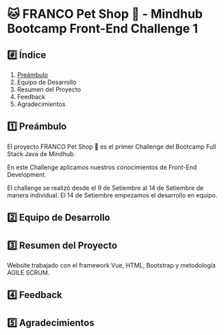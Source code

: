 # 🐱 FRANCO Pet Shop 🐶 - Mindhub Bootcamp Front-End Challenge 1

## #️⃣ Índice
1. [Preámbulo](#1️⃣-Preámbulo)
2. Equipo de Desarrollo
3. Resumen del Proyecto
4. Feedback
5. Agradecimientos

##  1️⃣ Preámbulo

El proyecto FRANCO Pet Shop 🐶 es el primer Challenge del Bootcamp Full Stack Java de Mindhub. 

En este Challenge aplicamos nuestros conocimientos de Front-End Development.

El challenge se realizó desde el 9 de Setiembre al 14 de Setiembre de manera individual. El 14 de Setiembre empezamos el desarrollo en equipo.

## 2️⃣ Equipo de Desarrollo



## 3️⃣ Resumen del Proyecto

Website trabajado con el framework Vue, HTML, Bootstrap y metodología AGILE SCRUM.

## 4️⃣ Feedback

## 5️⃣ Agradecimientos


